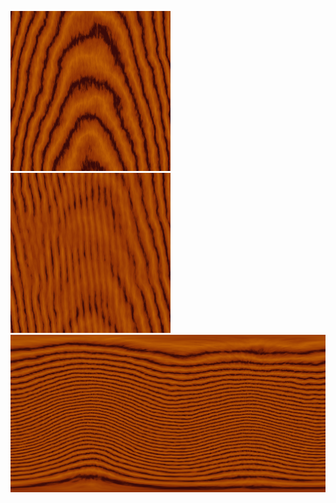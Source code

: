 ![Texture plane](textureplane.bmp)
![Texture seamless](textureseamless.bmp)
![Texture sphere](texturesphere.bmp)

